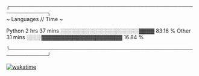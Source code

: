 
╭────────────────────────────────────────────────────────────╮  
                     ~ Languages // Time ~
 <!--START_SECTION:waka-->

Python   2 hrs 37 mins   ░░░░░░░░░░░░░░░░░░░░░▓▓▓▓   83.16 %
Other    31 mins         ░░░░▓▓▓▓▓▓▓▓▓▓▓▓▓▓▓▓▓▓▓▓▓   16.84 %

<!--END_SECTION:waka-->

╰────────────────────────────────────────────────────────────╯

<!--END_SECTION:waka-->
[![wakatime](https://wakatime.com/badge/user/8f47ca76-7ab1-43a1-9479-d511fbd1982b.svg)](https://wakatime.com/@8f47ca76-7ab1-43a1-9479-d511fbd1982b)
